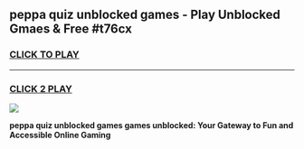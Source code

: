 
## peppa quiz unblocked games - Play Unblocked Gmaes & Free #t76cx
<h3>
<a href="https://news.freeplayer.one?title=peppa_quiz_unblocked_games&ref=03M">CLICK TO PLAY</a></h3>
<hr>

<h3>
<a href="https://news.freeplayer.one?title=peppa_quiz_unblocked_games&ref=03M">CLICK 2 PLAY</a>
  
</h3>

<a href="https://news.freeplayer.one?title=peppa_quiz_unblocked_games&ref=03M"><img src="https://clearcache.store/games.png"></a>


**peppa quiz unblocked games games unblocked: Your Gateway to Fun and Accessible Online Gaming**
